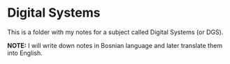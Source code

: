 # Digital Systems

This is a folder with my notes for a subject called Digital Systems (or DGS).

**NOTE:** I will write down notes in Bosnian language and later translate them into English.
